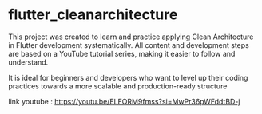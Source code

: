 # flutter_cleanarchitecture
This project was created to learn and practice applying Clean Architecture in Flutter development systematically.
All content and development steps are based on a YouTube tutorial series, making it easier to follow and understand.

It is ideal for beginners and developers who want to level up their coding practices towards a more scalable and production-ready structure

link youtube : https://youtu.be/ELFORM9fmss?si=MwPr36pWFddtBD-j
